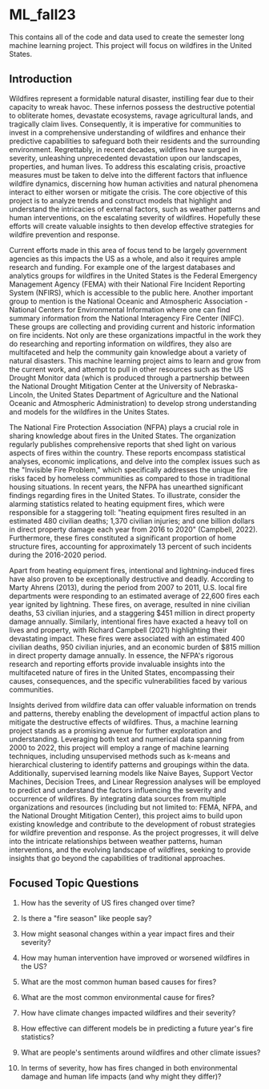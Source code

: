 # ML_fall23
This contains all of the code and data used to create the semester long machine learning project. This project will focus on wildfires in the United States. 


## Introduction

Wildfires represent a formidable natural disaster, instilling fear due to their capacity to wreak havoc. These infernos possess the destructive potential to obliterate homes, devastate ecosystems, ravage agricultural lands, and tragically claim lives. Consequently, it is imperative for communities to invest in a comprehensive understanding of wildfires and enhance their predictive capabilities to safeguard both their residents and the surrounding environment. Regrettably, in recent decades, wildfires have surged in severity, unleashing unprecedented devastation upon our landscapes, properties, and human lives. To address this escalating crisis, proactive measures must be taken to delve into the different factors that influence wildfire dynamics, discerning how human activities and natural phenomena interact to either worsen or mitigate the crisis. The core objective of this project is to analyze trends and construct models that highlight and understand the intricacies of external factors, such as weather patterns and human interventions, on the escalating severity of wildfires. Hopefully these efforts will create valuable insights to then develop effective strategies for wildfire prevention and response.

Current efforts made in this area of focus tend to be largely government agencies as this impacts the US as a whole, and also it requires ample research and funding. For example one of the largest databases and analytics groups for wildfires in the United States is the Federal Emergency Management Agency (FEMA) with their National Fire Incident Reporting System (NFIRS), which is accessible to the public here. Another important group to mention is the National Oceanic and Atmospheric Association - National Centers for Environmental Information where one can find summary information from the National Interagency Fire Center (NIFC). These groups are collecting and providing current and historic information on fire incidents. Not only are these organizations impactful in the work they do researching and reporting information on wildfires, they also are multifaceted and help the community gain knowledge about a variety of natural disasters. This machine learning project aims to learn and grow from the current work, and attempt to pull in other resources such as the US Drought Monitor data (which is produced through a partnership between the National Drought Mitigation Center at the University of Nebraska-Lincoln, the United States Department of Agriculture and the National Oceanic and Atmospheric Administration) to develop strong understanding and models for the wildfires in the Unites States. 

The National Fire Protection Association (NFPA) plays a crucial role in sharing knowledge about fires in the United States. The organization regularly publishes comprehensive reports that shed light on various aspects of fires within the country. These reports encompass statistical analyses, economic implications, and delve into the complex issues such as the "Invisible Fire Problem," which specifically addresses the unique fire risks faced by homeless communities as compared to those in traditional housing situations. In recent years, the NFPA has unearthed significant findings regarding fires in the United States. To illustrate, consider the alarming statistics related to heating equipment fires, which were responsible for a staggering toll: "heating equipment fires resulted in an estimated 480 civilian deaths; 1,370 civilian injuries; and one billion dollars in direct property damage each year from 2016 to 2020" (Campbell, 2022). Furthermore, these fires constituted a significant proportion of home structure fires, accounting for approximately 13 percent of such incidents during the 2016-2020 period.

Apart from heating equipment fires, intentional and lightning-induced fires have also proven to be exceptionally destructive and deadly. According to Marty Ahrens (2013), during the period from 2007 to 2011, U.S. local fire departments were responding to an estimated average of 22,600 fires each year ignited by lightning. These fires, on average, resulted in nine civilian deaths, 53 civilian injuries, and a staggering $451 million in direct property damage annually. Similarly, intentional fires have exacted a heavy toll on lives and property, with Richard Campbell (2021) highlighting their devastating impact. These fires were associated with an estimated 400 civilian deaths, 950 civilian injuries, and an economic burden of $815 million in direct property damage annually. In essence, the NFPA's rigorous research and reporting efforts provide invaluable insights into the multifaceted nature of fires in the United States, encompassing their causes, consequences, and the specific vulnerabilities faced by various communities.

Insights derived from wildfire data can offer valuable information on trends and patterns, thereby enabling the development of impactful action plans to mitigate the destructive effects of wildfires. Thus, a machine learning project stands as a promising avenue for further exploration and understanding. Leveraging both text and numerical data spanning from 2000 to 2022, this project will employ a range of machine learning techniques, including unsupervised methods such as k-means and hierarchical clustering to identify patterns and groupings within the data. Additionally, supervised learning models like Naive Bayes, Support Vector Machines, Decision Trees, and Linear Regression analyses will be employed to predict and understand the factors influencing the severity and occurrence of wildfires. By integrating data sources from multiple organizations and resources (including but not limited to: FEMA, NFPA, and the National Drought Mitigation Center), this project aims to build upon existing knowledge and contribute to the development of robust strategies for wildfire prevention and response. As the project progresses, it will delve into the intricate relationships between weather patterns, human interventions, and the evolving landscape of wildfires, seeking to provide insights that go beyond the capabilities of traditional approaches.


## Focused Topic Questions

1. How has the severity of US fires changed over time?

2. Is there a "fire season" like people say? 

3. How might seasonal changes within a year impact fires and their severity?

4. How may human intervention have improved or worsened wildfires in the US?

5. What are the most common human based causes for fires?

6. What are the most common environmental cause for fires?

7. How have climate changes impacted wildfires and their severity? 

8. How effective can different models be in predicting a future year's fire statistics? 

9. What are people's sentiments around wildfires and other climate issues?

10. In terms of severity, how has fires changed in both environmental damage and human life impacts (and why might they differ)?